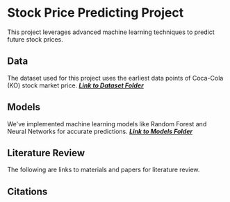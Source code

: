 # Stock Price Predicting Project
This project leverages advanced machine learning techniques to predict future stock prices.

## Data
The dataset used for this project uses the earliest data points of Coca-Cola (KO) stock market price. 
***[Link to Dataset Folder](/Data)***

## Models
We've implemented machine learning models like Random Forest and Neural Networks for accurate predictions.
***[Link to Models Folder](/Models)***

## Literature Review
The following are links to materials and papers for literature review. 

## Citations
